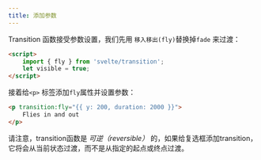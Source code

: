 ```yaml
---
title: 添加参数
---
```


Transition 函数接受参数设置，我们先用 `移入移出(fly)`替换掉`fade` 来过渡：

```html
<script>
	import { fly } from 'svelte/transition';
	let visible = true;
</script>
```

接着给`<p>` 标签添加`fly`属性并设置参数：

```html
<p transition:fly="{{ y: 200, duration: 2000 }}">
	Flies in and out
</p>
```

请注意，transition函数是 *可逆（reversible）* 的，如果给复选框添加transition，它将会从当前状态过渡，而不是从指定的起点或终点过渡。
